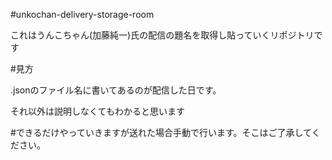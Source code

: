 #unkochan-delivery-storage-room

これはうんこちゃん(加藤純一)氏の配信の題名を取得し貼っていくリポジトリです

#見方

.jsonのファイル名に書いてあるのが配信した日です。

それ以外は説明しなくてもわかると思います

#できるだけやっていきますが送れた場合手動で行います。そこはご了承してください。
